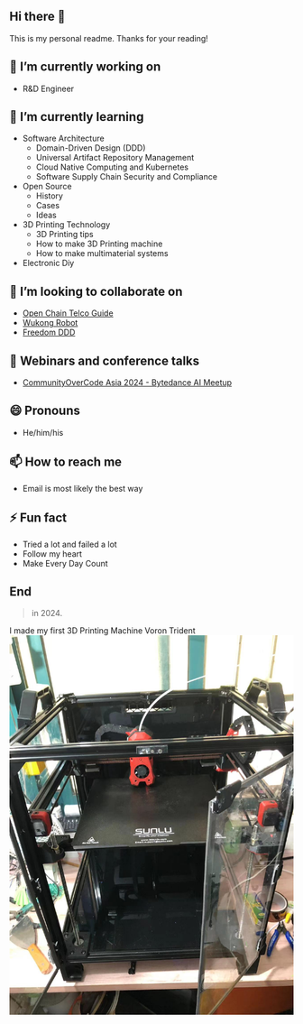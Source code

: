 ## Hi there 👋

This is my personal readme. Thanks for your reading!

## 🔭 I’m currently working on

- R&D Engineer

## 🌱 I’m currently learning

- Software Architecture
    - Domain-Driven Design (DDD)
    - Universal Artifact Repository Management
    - Cloud Native Computing and Kubernetes
    - Software Supply Chain Security and Compliance
- Open Source
    - History
    - Cases
    - Ideas
- 3D Printing Technology
    - 3D Printing tips
    - How to make 3D Printing machine
    - How to make multimaterial systems
- Electronic Diy

## 👯 I’m looking to collaborate on
- [Open Chain Telco Guide](https://github.com/OpenChain-Project/Telco-WG)
- [Wukong Robot](https://github.com/wzpan/wukong-robot)
- [Freedom DDD](https://github.com/8treenet/freedom)

## 🤔 Webinars and conference talks

- [CommunityOverCode Asia 2024 - Bytedance AI Meetup](https://bytedance.larkoffice.com/docx/HOC2dbQOtoUKJ4x99stcEWuRnEd)

## 😄 Pronouns
- He/him/his

## 📫 How to reach me
- Email is most likely the best way

## ⚡ Fun fact
- Tried a lot and failed a lot
- Follow my heart
- Make Every Day Count

## End
> in 2024.

I made my first 3D Printing Machine Voron Trident
![image](files/trident.jpg)
